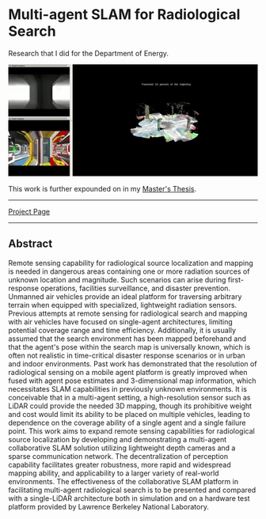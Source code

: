 # Multi-agent SLAM for Radiological Search

Research that I did for the Department of Energy.

![](../img/slam_coverage.gif "SLAM coverage algorithm")

This work is further expounded on in my [Master's Thesis](https://andrewtorgesen.com/res/thesis.pdf).

* * *

[Project Page](http://acl.mit.edu/projects/cslam-rad-search)

* * *

## Abstract

Remote sensing capability for radiological source localization and mapping is needed in dangerous areas containing one or more radiation sources of unknown location and magnitude. Such scenarios can arise during first-response operations, facilities surveillance, and disaster prevention. Unmanned air vehicles provide an ideal platform for traversing arbitrary terrain when equipped with specialized, lightweight radiation sensors. Previous attempts at remote sensing for radiological search and mapping with air vehicles have focused on single-agent architectures, limiting potential coverage range and time efficiency. Additionally, it is usually assumed that the search environment has been mapped beforehand and that the agent's pose within the search map is universally known, which is often not realistic in time-critical disaster response scenarios or in urban and indoor environments. Past work has demonstrated that the resolution of radiological sensing on a mobile agent platform is greatly improved when fused with agent pose estimates and 3-dimensional map information, which necessitates SLAM capabilities in previously unknown environments. It is conceivable that in a multi-agent setting, a high-resolution sensor such as LiDAR could provide the needed 3D mapping, though its prohibitive weight and cost would limit its ability to be placed on multiple vehicles, leading to dependence on the coverage ability of a single agent and a single failure point. This work aims to expand remote sensing capabilities for radiological source localization by developing and demonstrating a multi-agent collaborative SLAM solution utilizing lightweight depth cameras and a sparse communication network. The decentralization of perception capability facilitates greater robustness, more rapid and widespread mapping ability, and applicability to a larger variety of real-world environments. The effectiveness of the collaborative SLAM platform in facilitating multi-agent radiological search is to be presented and compared with a single-LiDAR architecture both in simulation and on a hardware test platform provided by Lawrence Berkeley National Laboratory.
